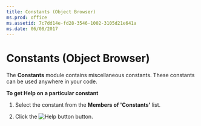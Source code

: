 ```yaml
---
title: Constants (Object Browser)
ms.prod: office
ms.assetid: 7c7dd14e-fd28-3546-1002-3105d21e641a
ms.date: 06/08/2017
---
```



# Constants (Object Browser)

The  **Constants** module contains miscellaneous constants. These constants can be used anywhere in your code.

 **To get Help on a particular constant**




1. Select the constant from the  **Members of 'Constants'** list.
    
2. Click the 
![Help button](images/but_help_ZA01201583.gif) button.
    


